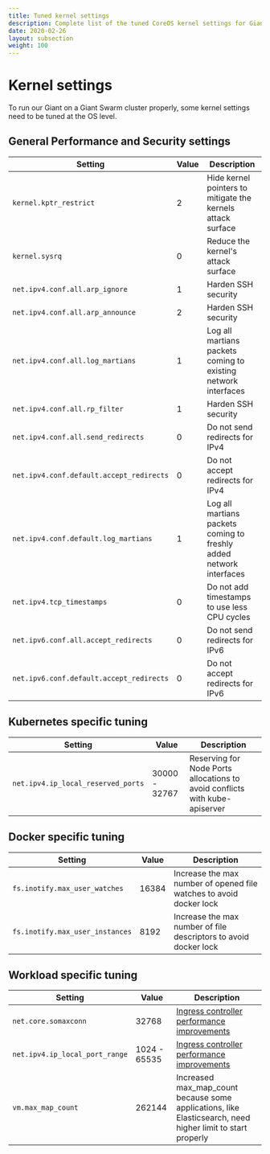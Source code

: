 ```yaml
---
title: Tuned kernel settings
description: Complete list of the tuned CoreOS kernel settings for Giant Swarm clusters.
date: 2020-02-26
layout: subsection
weight: 100
---
```


# Kernel settings

To run our Giant on a Giant Swarm cluster properly, some kernel settings need to be tuned at the OS level.

## General Performance and Security settings

| Setting                                  | Value         | Description                                                         |
| ---                                      | ---           | ---                                                                 |
| `kernel.kptr_restrict`                   | 2             | Hide kernel pointers to mitigate the kernels attack surface         |
| `kernel.sysrq`                           | 0             | Reduce the kernel's attack surface                                  |
| `net.ipv4.conf.all.arp_ignore`           | 1             | Harden SSH security                                                 |
| `net.ipv4.conf.all.arp_announce`         | 2             | Harden SSH security                                                 |  
| `net.ipv4.conf.all.log_martians`         | 1             | Log all martians packets coming to existing network interfaces      |
| `net.ipv4.conf.all.rp_filter`            | 1             | Harden SSH security                                                 |
| `net.ipv4.conf.all.send_redirects`       | 0             | Do not send redirects for IPv4                                      |
| `net.ipv4.conf.default.accept_redirects` | 0             | Do not accept redirects for IPv4                                    |
| `net.ipv4.conf.default.log_martians`     | 1             | Log all martians packets coming to freshly added network interfaces |
| `net.ipv4.tcp_timestamps`                | 0             | Do not add timestamps to use less CPU cycles                        |
| `net.ipv6.conf.all.accept_redirects`     | 0             | Do not send redirects for IPv6                                      |
| `net.ipv6.conf.default.accept_redirects` | 0             | Do not accept redirects for IPv6                                    |

## Kubernetes specific tuning

| Setting                             | Value         | Description                                                                 |
| ---                                | ---           | ---                                                                         |
| `net.ipv4.ip_local_reserved_ports` | 30000 - 32767 | Reserving for Node Ports allocations to avoid conflicts with kube-apiserver |

## Docker specific tuning

| Setting                         | Value         | Description                                                         |
| ---                             | ---           | ---                                                                 |
| `fs.inotify.max_user_watches`   | 16384         | Increase the max number of opened file watches to avoid docker lock |
| `fs.inotify.max_user_instances` | 8192          | Increase the max number of file descriptors to avoid docker lock    |

## Workload specific tuning

| Setting                        | Value        | Description                                                                                                |
| ---                            | ---          | ---                                                                                                        |
| `net.core.somaxconn`           | 32768        | [Ingress controller performance improvements](https://github.com/kubernetes/ingress-nginx/issues/1939)     |
| `net.ipv4.ip_local_port_range` | 1024 - 65535 | [Ingress controller performance improvements](https://github.com/kubernetes/ingress-nginx/issues/1939)     |
| `vm.max_map_count`             | 262144       | Increased max_map_count because some applications, like Elasticsearch, need higher limit to start properly |
